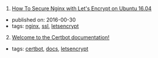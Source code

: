 1. [How To Secure Nginx with Let's Encrypt on Ubuntu 16.04](https://www.digitalocean.com/community/tutorials/how-to-secure-nginx-with-let-s-encrypt-on-ubuntu-16-04)
  * published on: 2016-00-30
  * tags: [nginx](tags/nginx.md), [ssl](tags/ssl.md), [letsencrypt](tags/letsencrypt.md)
2. [Welcome to the Certbot documentation! ](https://certbot.eff.org/docs/)
  * tags: [certbot](tags/certbot.md), [docs](tags/docs.md), [letsencrypt](tags/letsencrypt.md)
